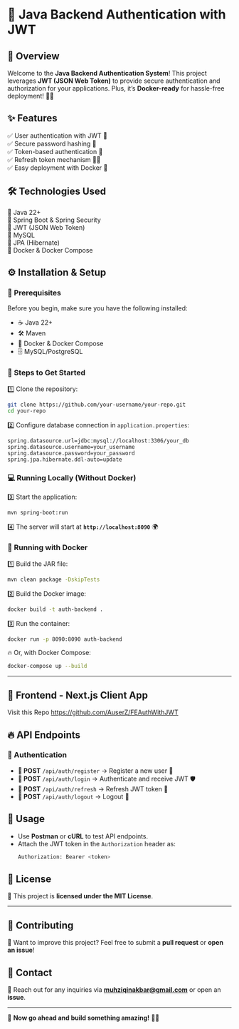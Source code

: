 # 🚀 Java Backend Authentication with JWT

## 🌟 Overview
Welcome to the **Java Backend Authentication System**! This project leverages **JWT (JSON Web Token)** to provide secure authentication and authorization for your applications. Plus, it’s **Docker-ready** for hassle-free deployment! 🐳💨

## ✨ Features
✅ User authentication with JWT 🔐  
✅ Secure password hashing 🔑  
✅ Token-based authentication 🔄  
✅ Refresh token mechanism 🔄🔑  
✅ Easy deployment with Docker 🚀  

## 🛠️ Technologies Used
🔹 Java 22+  
🔹 Spring Boot & Spring Security  
🔹 JWT (JSON Web Token)  
🔹 MySQL  
🔹 JPA (Hibernate)  
🔹 Docker & Docker Compose  

## ⚙️ Installation & Setup

### 📌 Prerequisites
Before you begin, make sure you have the following installed:
- ☕ Java 22+
- 🛠️ Maven
- 🐳 Docker & Docker Compose
- 🗄️ MySQL/PostgreSQL

### 🚀 Steps to Get Started
1️⃣ Clone the repository:
   ```sh
   git clone https://github.com/your-username/your-repo.git
   cd your-repo
   ```
2️⃣ Configure database connection in `application.properties`:
   ```properties
   spring.datasource.url=jdbc:mysql://localhost:3306/your_db
   spring.datasource.username=your_username
   spring.datasource.password=your_password
   spring.jpa.hibernate.ddl-auto=update
   ```

### 💻 Running Locally (Without Docker)
3️⃣ Start the application:
   ```sh
   mvn spring-boot:run
   ```
4️⃣ The server will start at **`http://localhost:8090`** 🌍

### 🐳 Running with Docker
1️⃣ Build the JAR file:
   ```sh
   mvn clean package -DskipTests
   ```
2️⃣ Build the Docker image:
   ```sh
   docker build -t auth-backend .
   ```
3️⃣ Run the container:
   ```sh
   docker run -p 8090:8090 auth-backend
   ```
🔥 Or, with Docker Compose:
   ```sh
   docker-compose up --build
   ```

---
## 🎨 Frontend - Next.js Client App
Visit this Repo
https://github.com/AuserZ/FEAuthWithJWT

## 🔥 API Endpoints

### 🔑 Authentication
- **🔹 POST** `/api/auth/register` → Register a new user 👤
- **🔹 POST** `/api/auth/login` → Authenticate and receive JWT 🛡️
- **🔹 POST** `/api/auth/refresh` → Refresh JWT token 🔄
- **🔹 POST** `/api/auth/logout` → Logout 🏁

## 🚀 Usage
- Use **Postman** or **cURL** to test API endpoints.
- Attach the JWT token in the `Authorization` header as:
  ```sh
  Authorization: Bearer <token>
  ```

## 📜 License
📝 This project is **licensed under the MIT License**.

---

## 🤝 Contributing
🚀 Want to improve this project? Feel free to submit a **pull request** or **open an issue**!

## 📧 Contact
📩 Reach out for any inquiries via **muhziqinakbar@gmail.com** or open an **issue**.

---

🚀 **Now go ahead and build something amazing!** 🎯🔥

